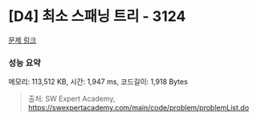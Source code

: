 # [D4] 최소 스패닝 트리 - 3124 

[문제 링크](https://swexpertacademy.com/main/code/problem/problemDetail.do?contestProbId=AV_mSnmKUckDFAWb) 

### 성능 요약

메모리: 113,512 KB, 시간: 1,947 ms, 코드길이: 1,918 Bytes



> 출처: SW Expert Academy, https://swexpertacademy.com/main/code/problem/problemList.do